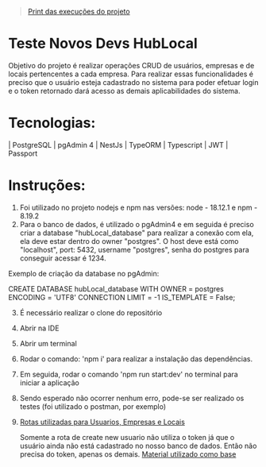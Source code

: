 > [Print das execuções do projeto](https://drive.google.com/drive/folders/1MUY6ad7EpryPf9Xf2WMWcHSFyTFumSfg?usp=sharing)

# Teste Novos Devs HubLocal

Objetivo do projeto é realizar operações CRUD de usuários, empresas e de locais pertencentes a cada empresa. Para realizar essas funcionalidades é preciso que o usuário esteja cadastrado no sistema para poder efetuar login e o token retornado dará acesso as demais aplicabilidades do sistema.

# Tecnologias:

| PostgreSQL
| pgAdmin 4
| NestJs
| TypeORM
| Typescript
| JWT
| Passport

# Instruções:

1. Foi utilizado no projeto nodejs e npm nas versões: node - 18.12.1 e npm - 8.19.2
2. Para o banco de dados, é utilizado o pgAdmin4 e em seguida é preciso criar a database "hubLocal_database" para realizar a conexão com ela, ela deve estar dentro do owner "postgres". O host deve está como "localhost", port: 5432, username "postgres", senha do postgres para conseguir acessar é 1234.

Exemplo de criação da database no pgAdmin:

CREATE DATABASE hubLocal_database
    WITH
    OWNER = postgres
    ENCODING = 'UTF8'
    CONNECTION LIMIT = -1
    IS_TEMPLATE = False;

3. É necessário realizar o clone do repositório 
4. Abrir na IDE
5. Abrir um terminal 
6. Rodar o comando: 'npm i' para realizar a instalação das dependências.
7. Em seguida, rodar o comando 'npm run start:dev' no terminal para iniciar a aplicação
8. Sendo esperado não ocorrer nenhum erro, pode-se ser realizado os testes (foi utilizado o postman, por exemplo)
9. [Rotas utilizadas para Usuarios, Empresas e Locais](https://docs.google.com/presentation/d/1Tms_PCiu75A15e5kbATSSFbefBPmFXzMfg525LkxdyM/edit?usp=sharing)

   Somente a rota de create new usuario não utiliza o token já que o usuário ainda não está cadastrado no nosso banco de dados.
   Então não precisa do token, apenas os demais.
   [Material utilizado como base](https://www.youtube.com/watch?v=jMprSQlDLGo&list=LL&index=4)

